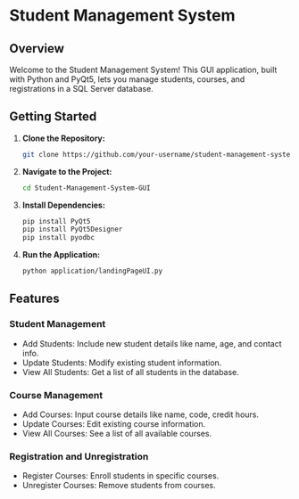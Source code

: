 # Student Management System

## Overview

Welcome to the Student Management System! This GUI application, built with Python and PyQt5, lets you manage students, courses, and registrations in a SQL Server database.

## Getting Started

1. **Clone the Repository:**
   ```bash
   git clone https://github.com/your-username/student-management-system.git

2. **Navigate to the Project:**
    ```bash
    cd Student-Management-System-GUI

3. **Install Dependencies:**
    ```bash
    pip install PyQt5
    pip install PyQt5Designer
    pip install pyodbc
    
3. **Run the Application:**
    ```bash
    python application/landingPageUI.py


## Features

### Student Management
- Add Students: Include new student details like name, age, and contact info.
- Update Students: Modify existing student information.
- View All Students: Get a list of all students in the database.

### Course Management
- Add Courses: Input course details like name, code, credit hours.
- Update Courses: Edit existing course information.
- View All Courses: See a list of all available courses.

### Registration and Unregistration
- Register Courses: Enroll students in specific courses.
- Unregister Courses: Remove students from courses.


